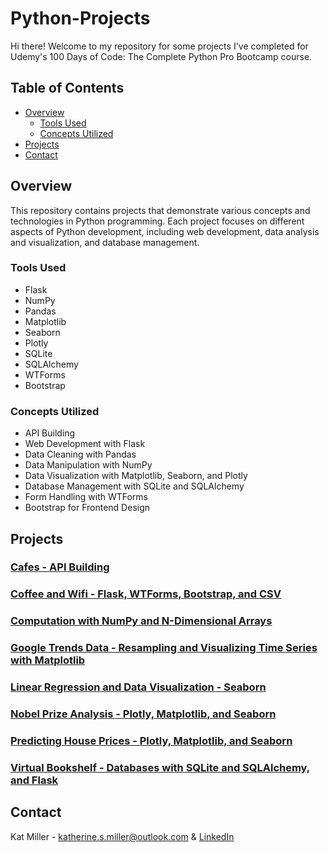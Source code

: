 # Python-Projects
Hi there! Welcome to my repository for some projects I've completed for Udemy's 100 Days of Code: The Complete Python Pro Bootcamp course. 

## Table of Contents
- [Overview](#overview)
  - [Tools Used](#tools-used)
  - [Concepts Utilized](#concepts-utilized)
- [Projects](#projects)
- [Contact](#contact)

## Overview
This repository contains projects that demonstrate various concepts and technologies in Python programming. Each project focuses on different aspects of Python development, including web development, data analysis and visualization, and database management.

### Tools Used
- Flask
- NumPy
- Pandas
- Matplotlib
- Seaborn
- Plotly
- SQLite
- SQLAlchemy
- WTForms
- Bootstrap

### Concepts Utilized
- API Building
- Web Development with Flask
- Data Cleaning with Pandas
- Data Manipulation with NumPy
- Data Visualization with Matplotlib, Seaborn, and Plotly
- Database Management with SQLite and SQLAlchemy
- Form Handling with WTForms
- Bootstrap for Frontend Design

## Projects
### [Cafes - API Building](https://github.com/katmiller00/Python-Projects/tree/44d1c828a67c5be93c931466c8f2d9bd0311f013/Cafe%20(API))

### [Coffee and Wifi - Flask, WTForms, Bootstrap, and CSV](https://github.com/katmiller00/Python-Projects/blob/98de829dbbb6b1dacb3e904060c35547339c9238/Coffee%20and%20Wifi%20(Flask%2C%20WTForms%2C%20Bootstrap%2C%20CSV)/README.md)

### [Computation with NumPy and N-Dimensional Arrays](https://github.com/katmiller00/Python-Projects/tree/563f33272c905b548fe6ca74c4e2bb87f686db4d/Computation%20(NumPy%20and%20N-Dimensional%20Arrays))

### [Google Trends Data - Resampling and Visualizing Time Series with Matplotlib](https://github.com/katmiller00/Python-Projects/tree/563f33272c905b548fe6ca74c4e2bb87f686db4d/Google%20Data%20Trends%20(Visualizing%20Time%20Series))

### [Linear Regression and Data Visualization - Seaborn](https://github.com/katmiller00/Python-Projects/tree/7b83448d61ef163d4dc6cb0d2a875df77574ce40/Linear%20Regression%20and%20Data%20Visualization%20(Seaborn))

### [Nobel Prize Analysis - Plotly, Matplotlib, and Seaborn](https://github.com/katmiller00/Python-Projects/tree/7b83448d61ef163d4dc6cb0d2a875df77574ce40/Nobel%20Prize%20Analysis%20(Plotly%2C%20Matplotlib%2C%20Seaborn))

### [Predicting House Prices - Plotly, Matplotlib, and Seaborn](https://github.com/katmiller00/Python-Projects/tree/7b83448d61ef163d4dc6cb0d2a875df77574ce40/Predicting%20House%20Prices%20Multi-Regression%20(Plotly%2C%20Matplotlib%2C%20Seaborn))

### [Virtual Bookshelf - Databases with SQLite and SQLAlchemy, and Flask](https://github.com/katmiller00/Python-Projects/tree/7b83448d61ef163d4dc6cb0d2a875df77574ce40/Virtual%20Library%20(Flask%2C%20SQL))

## Contact
Kat Miller - katherine.s.miller@outlook.com & [LinkedIn](https://linkedin.com/in/katmiller00)
